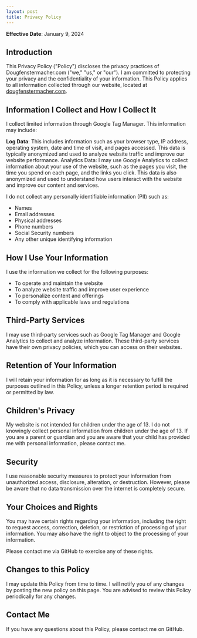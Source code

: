 ```yaml
---
layout: post
title: Privacy Policy
---
```


**Effective Date**: January 9, 2024

## Introduction

This Privacy Policy ("Policy") discloses the privacy practices of Dougfenstermacher.com ("we," "us," or "our"). I am committed to protecting your privacy and the confidentiality of your information. This Policy applies to all information collected through our website, located at [dougfenstermacher.com](https://dougfenstermacher.com).

## Information I Collect and How I Collect It

I collect limited information through Google Tag Manager. This information may include:

**Log Data**: This includes information such as your browser type, IP address, operating system, date and time of visit, and pages accessed. This data is typically anonymized and used to analyze website traffic and improve our website performance.
Analytics Data: I may use Google Analytics to collect information about your use of the website, such as the pages you visit, the time you spend on each page, and the links you click. This data is also anonymized and used to understand how users interact with the website and improve our content and services.

I do not collect any personally identifiable information (PII) such as:

* Names
* Email addresses
* Physical addresses
* Phone numbers
* Social Security numbers
* Any other unique identifying information

## How I Use Your Information

I use the information we collect for the following purposes:

* To operate and maintain the website
* To analyze website traffic and improve user experience
* To personalize content and offerings
* To comply with applicable laws and regulations

## Third-Party Services

I may use third-party services such as Google Tag Manager and Google Analytics to collect and analyze information. These third-party services have their own privacy policies, which you can access on their websites.

## Retention of Your Information

I will retain your information for as long as it is necessary to fulfill the purposes outlined in this Policy, unless a longer retention period is required or permitted by law.

## Children's Privacy

My website is not intended for children under the age of 13. I do not knowingly collect personal information from children under the age of 13. If you are a parent or guardian and you are aware that your child has provided me with personal information, please contact me.

## Security

I use reasonable security measures to protect your information from unauthorized access, disclosure, alteration, or destruction. However, please be aware that no data transmission over the internet is completely secure.

## Your Choices and Rights

You may have certain rights regarding your information, including the right to request access, correction, deletion, or restriction of processing of your information. You may also have the right to object to the processing of your information.

Please contact me via GitHub to exercise any of these rights.

## Changes to this Policy

I may update this Policy from time to time. I will notify you of any changes by posting the new policy on this page. You are advised to review this Policy periodically for any changes.

## Contact Me

If you have any questions about this Policy, please contact me on GitHub.